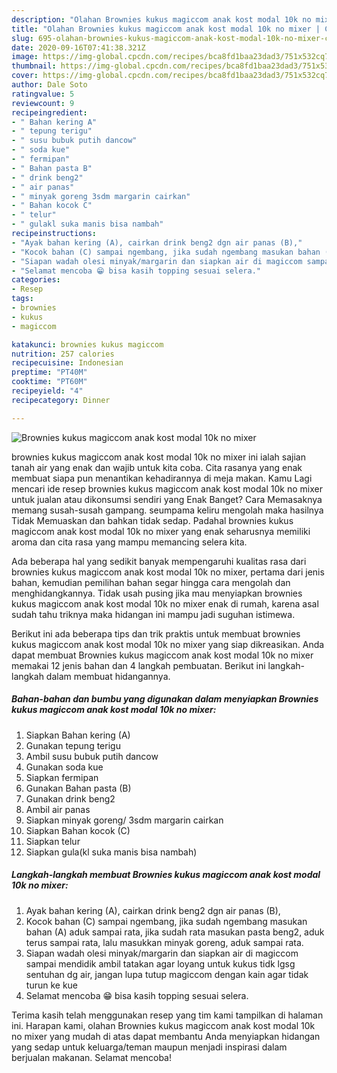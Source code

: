 ```yaml
---
description: "Olahan Brownies kukus magiccom anak kost modal 10k no mixer | Cara Masak Brownies kukus magiccom anak kost modal 10k no mixer Yang Paling Enak"
title: "Olahan Brownies kukus magiccom anak kost modal 10k no mixer | Cara Masak Brownies kukus magiccom anak kost modal 10k no mixer Yang Paling Enak"
slug: 695-olahan-brownies-kukus-magiccom-anak-kost-modal-10k-no-mixer-cara-masak-brownies-kukus-magiccom-anak-kost-modal-10k-no-mixer-yang-paling-enak
date: 2020-09-16T07:41:38.321Z
image: https://img-global.cpcdn.com/recipes/bca8fd1baa23dad3/751x532cq70/brownies-kukus-magiccom-anak-kost-modal-10k-no-mixer-foto-resep-utama.jpg
thumbnail: https://img-global.cpcdn.com/recipes/bca8fd1baa23dad3/751x532cq70/brownies-kukus-magiccom-anak-kost-modal-10k-no-mixer-foto-resep-utama.jpg
cover: https://img-global.cpcdn.com/recipes/bca8fd1baa23dad3/751x532cq70/brownies-kukus-magiccom-anak-kost-modal-10k-no-mixer-foto-resep-utama.jpg
author: Dale Soto
ratingvalue: 5
reviewcount: 9
recipeingredient:
- " Bahan kering A"
- " tepung terigu"
- " susu bubuk putih dancow"
- " soda kue"
- " fermipan"
- " Bahan pasta B"
- " drink beng2"
- " air panas"
- " minyak goreng 3sdm margarin cairkan"
- " Bahan kocok C"
- " telur"
- " gulakl suka manis bisa nambah"
recipeinstructions:
- "Ayak bahan kering (A), cairkan drink beng2 dgn air panas (B),"
- "Kocok bahan (C) sampai ngembang, jika sudah ngembang masukan bahan (A) aduk sampai rata, jika sudah rata masukan pasta beng2, aduk terus sampai rata, lalu masukkan minyak goreng, aduk sampai rata."
- "Siapan wadah olesi minyak/margarin dan siapkan air di magiccom sampai mendidik ambil tatakan agar loyang untuk kukus tidk lgsg sentuhan dg air, jangan lupa tutup magiccom dengan kain agar tidak turun ke kue"
- "Selamat mencoba 😁 bisa kasih topping sesuai selera."
categories:
- Resep
tags:
- brownies
- kukus
- magiccom

katakunci: brownies kukus magiccom 
nutrition: 257 calories
recipecuisine: Indonesian
preptime: "PT40M"
cooktime: "PT60M"
recipeyield: "4"
recipecategory: Dinner

---
```



![Brownies kukus magiccom anak kost modal 10k no mixer](https://img-global.cpcdn.com/recipes/bca8fd1baa23dad3/751x532cq70/brownies-kukus-magiccom-anak-kost-modal-10k-no-mixer-foto-resep-utama.jpg)


brownies kukus magiccom anak kost modal 10k no mixer ini ialah sajian tanah air yang enak dan wajib untuk kita coba. Cita rasanya yang enak membuat siapa pun menantikan kehadirannya di meja makan.
Kamu Lagi mencari ide resep brownies kukus magiccom anak kost modal 10k no mixer untuk jualan atau dikonsumsi sendiri yang Enak Banget? Cara Memasaknya memang susah-susah gampang. seumpama keliru mengolah maka hasilnya Tidak Memuaskan dan bahkan tidak sedap. Padahal brownies kukus magiccom anak kost modal 10k no mixer yang enak seharusnya memiliki aroma dan cita rasa yang mampu memancing selera kita.



Ada beberapa hal yang sedikit banyak mempengaruhi kualitas rasa dari brownies kukus magiccom anak kost modal 10k no mixer, pertama dari jenis bahan, kemudian pemilihan bahan segar hingga cara mengolah dan menghidangkannya. Tidak usah pusing jika mau menyiapkan brownies kukus magiccom anak kost modal 10k no mixer enak di rumah, karena asal sudah tahu triknya maka hidangan ini mampu jadi suguhan istimewa.


Berikut ini ada beberapa tips dan trik praktis untuk membuat brownies kukus magiccom anak kost modal 10k no mixer yang siap dikreasikan. Anda dapat membuat Brownies kukus magiccom anak kost modal 10k no mixer memakai 12 jenis bahan dan 4 langkah pembuatan. Berikut ini langkah-langkah dalam membuat hidangannya.

<!--inarticleads1-->

##### Bahan-bahan dan bumbu yang digunakan dalam menyiapkan Brownies kukus magiccom anak kost modal 10k no mixer:

1. Siapkan  Bahan kering (A)
1. Gunakan  tepung terigu
1. Ambil  susu bubuk putih dancow
1. Gunakan  soda kue
1. Siapkan  fermipan
1. Gunakan  Bahan pasta (B)
1. Gunakan  drink beng2
1. Ambil  air panas
1. Siapkan  minyak goreng/ 3sdm margarin cairkan
1. Siapkan  Bahan kocok (C)
1. Siapkan  telur
1. Siapkan  gula(kl suka manis bisa nambah)




<!--inarticleads2-->

##### Langkah-langkah membuat Brownies kukus magiccom anak kost modal 10k no mixer:

1. Ayak bahan kering (A), cairkan drink beng2 dgn air panas (B),
1. Kocok bahan (C) sampai ngembang, jika sudah ngembang masukan bahan (A) aduk sampai rata, jika sudah rata masukan pasta beng2, aduk terus sampai rata, lalu masukkan minyak goreng, aduk sampai rata.
1. Siapan wadah olesi minyak/margarin dan siapkan air di magiccom sampai mendidik ambil tatakan agar loyang untuk kukus tidk lgsg sentuhan dg air, jangan lupa tutup magiccom dengan kain agar tidak turun ke kue
1. Selamat mencoba 😁 bisa kasih topping sesuai selera.




Terima kasih telah menggunakan resep yang tim kami tampilkan di halaman ini. Harapan kami, olahan Brownies kukus magiccom anak kost modal 10k no mixer yang mudah di atas dapat membantu Anda menyiapkan hidangan yang sedap untuk keluarga/teman maupun menjadi inspirasi dalam berjualan makanan. Selamat mencoba!
